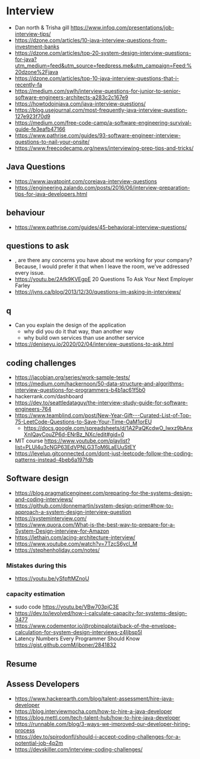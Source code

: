 # Interview

- Dan north & Trisha gill https://www.infoq.com/presentations/job-interview-tips/
- https://dzone.com/articles/10-java-interview-questions-from-investment-banks
- https://dzone.com/articles/top-20-system-design-interview-questions-for-java?utm_medium=feed&utm_source=feedpress.me&utm_campaign=Feed:%20dzone%2Fjava
- https://dzone.com/articles/top-10-java-interview-questions-that-i-recently-fa
- https://medium.com/swlh/interview-questions-for-junior-to-senior-software-engineers-architects-a283c2c167e9
- https://howtodoinjava.com/java-interview-questions/
- https://blog.usejournal.com/most-frequently-java-interview-question-127e923f70d9
- https://medium.com/free-code-camp/a-software-engineering-survival-guide-fe3eafb47166
- https://www.pathrise.com/guides/93-software-engineer-interview-questions-to-nail-your-onsite/
- https://www.freecodecamp.org/news/interviewing-prep-tips-and-tricks/

## Java Questions

- https://www.javatpoint.com/corejava-interview-questions
- https://engineering.zalando.com/posts/2016/06/interview-preparation-tips-for-java-developers.html

## behaviour

- https://www.pathrise.com/guides/45-behavioral-interview-questions/

## questions to ask
- , are there any concerns you have about me working for your company? Because, I would prefer it that when I leave the room, we’ve addressed every issue.
- https://youtu.be/2Afk9KVEgpE 20 Questions To Ask Your Next Employer Farley
- https://jvns.ca/blog/2013/12/30/questions-im-asking-in-interviews/

## q

- Can you explain the design of the application
  - why did you do it that way, than another way
  - why build own services than use another service
- https://deniseyu.io/2020/02/04/interview-questions-to-ask.html

## coding challenges


- https://jacobian.org/series/work-sample-tests/
- https://medium.com/hackernoon/50-data-structure-and-algorithms-interview-questions-for-programmers-b4b1ac61f5b0
- hackerrank.com/dashboard
- https://dev.to/seattledataguy/the-interview-study-guide-for-software-engineers-764
- https://www.teamblind.com/post/New-Year-Gift---Curated-List-of-Top-75-LeetCode-Questions-to-Save-Your-Time-OaM1orEU
  - https://docs.google.com/spreadsheets/d/1A2PaQKcdwO_lwxz9bAnxXnIQayCouZP6d-ENrBz_NXc/edit#gid=0
- MIT course https://www.youtube.com/playlist?list=PLUl4u3cNGP63EdVPNLG3ToM6LaEUuStEY
- https://levelup.gitconnected.com/dont-just-leetcode-follow-the-coding-patterns-instead-4beb6a197fdb

## Software design

- https://blog.pragmaticengineer.com/preparing-for-the-systems-design-and-coding-interviews/
- https://github.com/donnemartin/system-design-primer#how-to-approach-a-system-design-interview-question
- https://systeminterview.com/
- https://www.quora.com/What-is-the-best-way-to-prepare-for-a-System-Design-interview-for-Amazon
- https://lethain.com/acing-architecture-interview/
- https://www.youtube.com/watch?v=7TzcS6ycl_M
- https://stephenholiday.com/notes/

### Mistakes during this

- https://youtu.be/ySfpftMZnoU

### capacity estimation

- sudo code https://youtu.be/VBw703pjC3E
- https://dev.to/ievolved/how-i-calculate-capacity-for-systems-design-3477
- https://www.codementor.io/@robinpalotai/back-of-the-envelope-calculation-for-system-design-interviews-z4ljbsp5l
-  Latency Numbers Every Programmer Should Know https://gist.github.comM/jboner/2841832
## Resume

## Assess Developers

- https://www.hackerearth.com/blog/talent-assessment/hire-java-developer
- https://blog.interviewmocha.com/how-to-hire-a-java-developer
- https://blog.mettl.com/tech-talent-hub/how-to-hire-java-developer
- https://runnable.com/blog/3-ways-we-improved-our-developer-hiring-process
- https://dev.to/spirodonfl/should-i-accept-coding-challenges-for-a-potential-job-4p2m
- https://devskiller.com/interview-coding-challenges/

